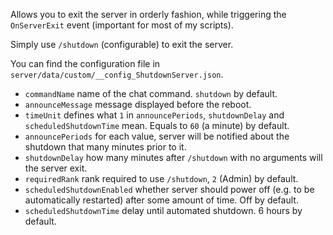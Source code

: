 Allows you to exit the server in orderly fashion, while triggering the `OnServerExit` event (important for most of my scripts).

Simply use `/shutdown` (configurable) to exit the server.

You can find the configuration file in `server/data/custom/__config_ShutdownServer.json`.
* `commandName` name of the chat command. `shutdown` by default.
* `announceMessage` message displayed before the reboot.
* `timeUnit` defines what `1` in `announcePeriods`, `shutdownDelay` and `scheduledShutdownTime` mean. Equals to `60` (a minute) by default.
* `announcePeriods` for each value, server will be notified about the shutdown that many minutes prior to it.
* `shutdownDelay` how many minutes after `/shutdown` with no arguments will the server exit.
* `requiredRank` rank required to use `/shutdown`, `2` (Admin) by default.
* `scheduledShutdownEnabled` whether server should power off (e.g. to be automatically restarted) after some amount of time. Off by default.
* `scheduledShutdownTime` delay until automated shutdown. 6 hours by default.